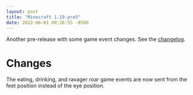 ```yaml
---
layout: post
title: "Minecraft 1.19-pre5"
date: 2022-06-01 09:26:55 -0500
---
```


Another pre-release with some game event changes. See the [changelog](https://www.minecraft.net/en-us/article/minecraft-1-19-pre-release-4).

# Changes

The eating, drinking, and ravager roar game events are now sent from the feet position instead of the eye position.

